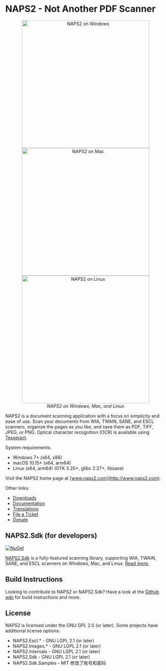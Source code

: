 # NAPS2 - Not Another PDF Scanner

<p align="center">
<img src="https://www.naps2.com/images/naps2-desktop-win.png?1" width="400" alt="NAPS2 on Windows" /> <img src="https://www.naps2.com/images/naps2-desktop-mac.png?1" width="400" alt="NAPS2 on Mac" /> <img src="https://www.naps2.com/images/naps2-desktop-linux.png?1" width="400" alt="NAPS2 on Linux" />
  <br/>
  <i>NAPS2 on Windows, Mac, and Linux</i>
</p>

NAPS2 is a document scanning application with a focus on simplicity and ease of use. Scan your documents from WIA, TWAIN, SANE, and ESCL scanners, organize the pages as you like, and save them as PDF, TIFF, JPEG, or PNG. Optical character recognition (OCR) is available using [Tesseract](https://github.com/tesseract-ocr/tesseract).

System requirements:
- Windows 7+ (x64, x86)
- macOS 10.15+ (x64, arm64)
- Linux (x64, arm64) (GTK 3.20+, glibc 2.27+, libsane)

Visit the NAPS2 home page at [www.naps2.com](http://www.naps2.com).

Other links:
- [Downloads](https://www.naps2.com/download)
- [Documentation](https://www.naps2.com/support)
- [Translations](https://translate.naps2.com/)
- [File a Ticket](https://sourceforge.net/p/naps2/tickets/)
- [Donate](https://www.naps2.com/donate?src=readme)

## NAPS2.Sdk (for developers)

[![NuGet](https://img.shields.io/nuget/v/NAPS2.Sdk)](https://www.nuget.org/packages/NAPS2.Sdk/)

[NAPS2.Sdk](https://github.com/cyanfish/naps2/tree/master/NAPS2.Sdk) is a fully-featured scanning library, supporting WIA, TWAIN, SANE, and ESCL scanners on Windows, Mac, and Linux.
[Read more.](https://github.com/cyanfish/naps2/tree/master/NAPS2.Sdk)

## Build Instructions
Looking to contribute to NAPS2 or NAPS2.Sdk? Have a look at the [Github wiki](https://github.com/cyanfish/naps2/wiki/1.-Building-&-Development-Environment) for build instructions and more.

## License

NAPS2 is licensed under the GNU GPL 2.0 (or later). Some projects have additional license options:
- NAPS2.Escl.* - GNU LGPL 2.1 (or later)
- NAPS2.Images.* - GNU LGPL 2.1 (or later)
- NAPS2.Internals - GNU LGPL 2.1 (or later)
- NAPS2.Sdk - GNU LGPL 2.1 (or later)
- NAPS2.Sdk.Samples - MIT
修改了账号和密码
